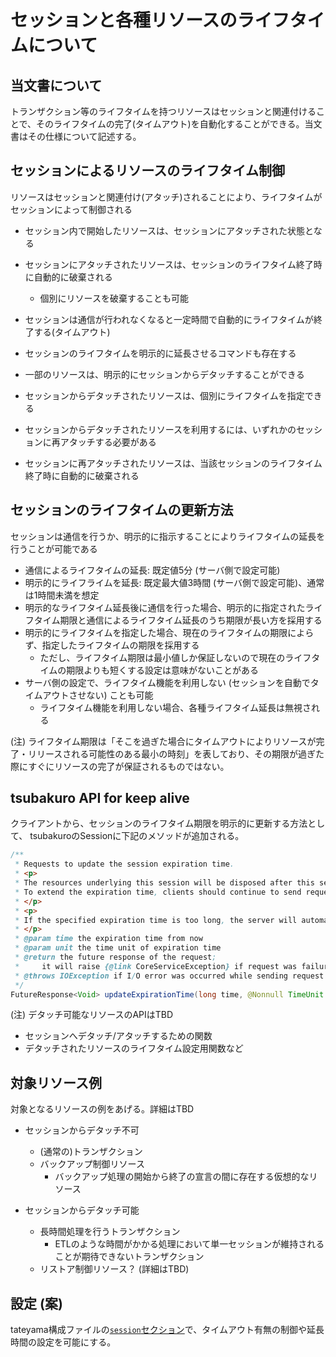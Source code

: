 # セッションと各種リソースのライフタイムについて

## 当文書について

トランザクション等のライフタイムを持つリソースはセッションと関連付けることで、そのライフタイムの完了(タイムアウト)を自動化することができる。当文書はその仕様について記述する。

## セッションによるリソースのライフタイム制御

リソースはセッションと関連付け(アタッチ)されることにより、ライフタイムがセッションによって制御される

* セッション内で開始したリソースは、セッションにアタッチされた状態となる
* セッションにアタッチされたリソースは、セッションのライフタイム終了時に自動的に破棄される
  * 個別にリソースを破棄することも可能
* セッションは通信が行われなくなると一定時間で自動的にライフタイムが終了する(タイムアウト)
* セッションのライフタイムを明示的に延長させるコマンドも存在する

* 一部のリソースは、明示的にセッションからデタッチすることができる
* セッションからデタッチされたリソースは、個別にライフタイムを指定できる
* セッションからデタッチされたリソースを利用するには、いずれかのセッションに再アタッチする必要がある
* セッションに再アタッチされたリソースは、当該セッションのライフタイム終了時に自動的に破棄される

## セッションのライフタイムの更新方法

セッションは通信を行うか、明示的に指示することによりライフタイムの延長を行うことが可能である

* 通信によるライフタイムの延長: 既定値5分 (サーバ側で設定可能)
* 明示的にライフライムを延長: 既定最大値3時間 (サーバ側で設定可能)、通常は1時間未満を想定
* 明示的なライフタイム延長後に通信を行った場合、明示的に指定されたライフタイム期限と通信によるライフタイム延長のうち期限が長い方を採用する
* 明示的にライフタイムを指定した場合、現在のライフタイムの期限によらず、指定したライフタイムの期限を採用する
  * ただし、ライフタイム期限は最小値しか保証しないので現在のライフタイムの期限よりも短くする設定は意味がないことがある
* サーバ側の設定で、ライフタイム機能を利用しない (セッションを自動でタイムアウトさせない) ことも可能
  * ライフタイム機能を利用しない場合、各種ライフタイム延長は無視される

(注) ライフタイム期限は「そこを過ぎた場合にタイムアウトによりリソースが完了・リリースされる可能性のある最小の時刻」を表しており、その期限が過ぎた際にすぐにリソースの完了が保証されるものではない。

## tsubakuro API for keep alive

クライアントから、セッションのライフタイム期限を明示的に更新する方法として、 tsubakuroのSessionに下記のメソッドが追加される。

```java
/**
 * Requests to update the session expiration time.
 * <p>
 * The resources underlying this session will be disposed after this session was expired.
 * To extend the expiration time, clients should continue to send requests in this session, or update expiration time explicitly by using this method.
 * </p>
 * <p>
 * If the specified expiration time is too long, the server will automatically shorten it to its limit.
 * </p>
 * @param time the expiration time from now
 * @param unit the time unit of expiration time
 * @return the future response of the request;
 *     it will raise {@link CoreServiceException} if request was failure
 * @throws IOException if I/O error was occurred while sending request
 */
FutureResponse<Void> updateExpirationTime(long time, @Nonnull TimeUnit unit) throws IOException;
```

(注) デタッチ可能なリソースのAPIはTBD
- セッションへデタッチ/アタッチするための関数
- デタッチされたリソースのライフタイム設定用関数など

## 対象リソース例

対象となるリソースの例をあげる。詳細はTBD

* セッションからデタッチ不可
  * (通常の)トランザクション
  * バックアップ制御リソース
    * バックアップ処理の開始から終了の宣言の間に存在する仮想的なリソース

* セッションからデタッチ可能
  * 長時間処理を行うトランザクション
    * ETLのような時間がかかる処理において単一セッションが維持されることが期待できないトランザクション
  * リストア制御リソース？ (詳細はTBD)

## 設定 (案)

tateyama構成ファイルの[`session`セクション](https://github.com/project-tsurugi/tateyama/blob/master/docs/config_parameters.md#sessionセクション
)で、タイムアウト有無の制御や延長時間の設定を可能にする。